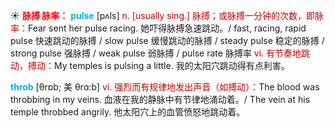 ☀ <font color="red">**脉搏 脉率：**</font>
<font color="sky blue">**pulse**</font> [pʌls] 
<font color="#c00000">n. [usually sing.] 脉搏；或脉搏一分钟的次数，即脉率：</font>Fear sent her pulse racing. 她吓得脉搏急速跳动。/ fast, racing, rapid pulse 快速跳动的脉搏 / slow pulse 缓慢跳动的脉搏 / steady pulse 稳定的脉搏 / strong pulse 强脉搏 / weak pulse 弱脉搏 / pulse rate 脉搏率 <font color="#c00000">vi. 有节奏地跳动，搏动：</font>My temples is pulsing a little. 我的太阳穴跳动得有点利害。
           
<font color="sky blue">**throb**</font> [θrɒb; 美 θrɑ:b]
<font color="#c00000">vi. 强烈而有规律地发出声音（如搏动）：</font>The blood was throbbing in my veins. 血液在我的静脉中有节律地涌动着。/ The vein at his temple throbbed angrily. 他太阳穴上的血管愤怒地跳动着。
